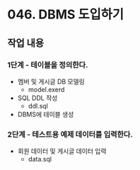 # 046. DBMS 도입하기

## 작업 내용

### 1단계 - 테이블을 정의한다.

- 멤버 및 게시글 DB 모델링
  - model.exerd
- SQL DDL 작성
  - ddl.sql
- DBMS에 테이블 생성

### 2단계 - 테스트용 예제 데이터를 입력한다.

- 회원 데이터 및 게시글 데이터 입력
  - data.sql

